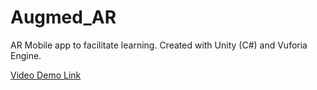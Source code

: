 # Augmed_AR
AR Mobile app to facilitate learning. Created with Unity (C#) and Vuforia Engine.

[Video Demo Link](https://youtu.be/-fiORR8tJZE)
